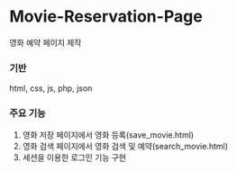 # Movie-Reservation-Page
영화 예약 페이지 제작

### 기반
html, css, js, php, json

### 주요 기능
1. 영화 저장 페이지에서 영화 등록(save_movie.html)
2. 영화 검색 페이지에서 영화 검색 및 예약(search_movie.html)
3. 세션을 이용한 로그인 기능 구현
